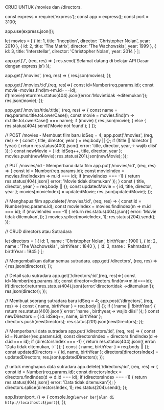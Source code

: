 CRUD UNTUK /movies dan /directors.

const express = require('express');
const app = express();
const port = 3100;

app.use(express.json());

let movies = [
    { id: 1, title: 'Inception', director: 'Christopher Nolan', year: 2010 },
    { id: 2, title: 'The Matrix', director: 'The Wachowskis', year: 1999 },
    { id: 3, title: 'Interstellar', director: 'Christopher Nolan', year: 2014 }
];

app.get('/', (req, res) => {
    res.send('Selamat datang di belajar API Dasar dengan express js')
});

app.get('/movies', (req, res) => {
    res.json(movies);
});

app.get('/movies/:id',(req, res)=>{
    const id=Number(req.params.id);
    const movie=movies.find(m=>m.id===id);
    if(!movie)returnres.status(404).json({error:'Movietidak →ditemukan'});
    res.json(movie);
});

app.get('/movies/title/:title', (req, res) => {
    const name = req.params.title.toLowerCase();
    const movie = movies.find(m => m.title.toLowerCase() === name);
    if (movie) {
        res.json(movie);
    } else {
        res.status(404).send('Movie not found');
    }
});

// POST /movies - Membuat film baru
idSeq = 4;
app.post('/movies', (req, res) => {
    const { title, director, year } = req.body || {};
    if (!title || !director || !year) {
     return res.status(400).json({ error: 'title, director, year,→ wajib diisi' });
    }
    const newMovie = { id: idSeq++, title, director, year };
    movies.push(newMovie);
    res.status(201).json(newMovie);
});

// PUT /movies/:id - Memperbarui data film
app.put('/movies/:id', (req, res) => {
    const id = Number(req.params.id);
    const movieIndex = movies.findIndex(m => m.id === id);
    if (movieIndex === -1) {
    return res.status(404).json({ error: 'Movie tidak ditemukan' });
 }
    const { title, director, year } = req.body || {};
    const updatedMovie = { id, title, director, year };
    movies[movieIndex] = updatedMovie;
    res.json(updatedMovie);
 });

 // Menghapus film
app.delete('/movies/:id', (req, res) => {
    const id = Number(req.params.id);
    const movieIndex = movies.findIndex(m => m.id === id);
    if (movieIndex === -1) {
    return res.status(404).json({ error: 'Movie tidak ditemukan',});
}
    movies.splice(movieIndex, 1);
    res.status(204).send();
});


// CRUD directors atau Sutradara

let directors = [
    { id: 1, name : 'Christopher Nolan', birthYear : 1900 },
    { id: 2, name : 'The Wachowskis'   , birthYear : 1840 },
    { id: 3, name : 'Rahmadan', birthYear : 1945 }
];

// Mengembalikan daftar semua sutradara.
app.get('/directors', (req, res) => {
    res.json(directors);
});

// Detail satu sutradara
app.get('/directors/:id',(req, res)=>{
    const id=Number(req.params.id);
    const director=directors.find(m=>m.id===id);
    if(!director)returnres.status(404).json({error:'directortidak →ditemukan'});
    res.json(director);
});

// Membuat seorang sutradara baru
idSeq = 4;
app.post('/directors', (req, res) => {
    const { name, birthYear } = req.body || {};
    if ( !name || !birthYear) {
     return res.status(400).json({ error: 'name , birthyear,→ wajib diisi' });
    }
    const newDirectors = { id: idSeq++, name, birthYear };
    directors.push(newDirectors);
    res.status(201).json(newDirectors);
});

// Memperbarui data sutradara
app.put('/directors/:id', (req, res) => {
  const id = Number(req.params.id);
  const directorsIndex = directors.findIndex(d => d.id === id);
  if (directorsIndex === -1) {
     return res.status(404).json({ error: 'Data tidak ditemukan,→' });
     }
     const { name, birthYear } = req.body || {};
     const updatedDirectors = { id, name, birthYear };
     directors[directorsIndex] = updatedDirectors;
     res.json(updatedDirectors);
  });

  // untuk menghapus data sutradara
  app.delete('/directors/:id', (req, res) => {
  const id = Number(req.params.id);
  const directorsIndex = directors.findIndex(d => d.id === id);
  if (directorsIndex === -1) {
     return res.status(404).json({ error: 'Data tidak ditemukan'});
     }
     directors.splice(directorsIndex, 1);
     res.status(204).send();
});

app.listen(port, () => {
    console.log(`Server berjalan di http://localhost:${port}`);
});


